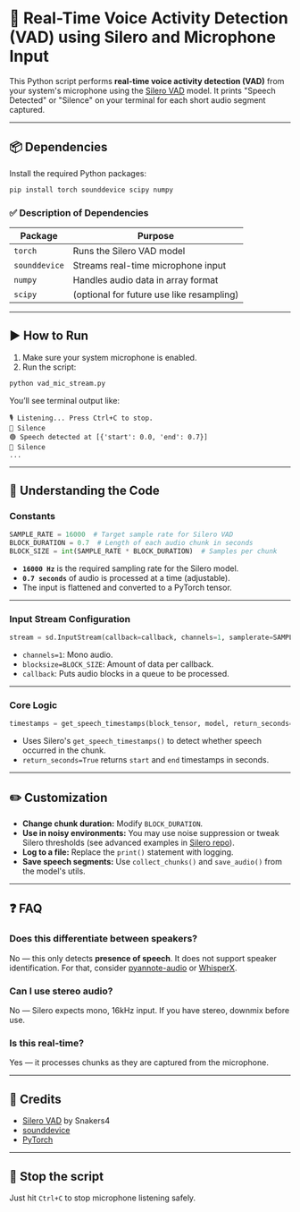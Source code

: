 # 🎤 Real-Time Voice Activity Detection (VAD) using Silero and Microphone Input

This Python script performs **real-time voice activity detection (VAD)** from your system's microphone using the [Silero VAD](https://github.com/snakers4/silero-vad) model. It prints "Speech Detected" or "Silence" on your terminal for each short audio segment captured.

---

## 📦 Dependencies

Install the required Python packages:

```bash
pip install torch sounddevice scipy numpy
```

### ✅ Description of Dependencies

| Package | Purpose |
|--------|---------|
| `torch` | Runs the Silero VAD model |
| `sounddevice` | Streams real-time microphone input |
| `numpy` | Handles audio data in array format |
| `scipy` | (optional for future use like resampling) |

---

## ▶️ How to Run

1. Make sure your system microphone is enabled.
2. Run the script:

```bash
python vad_mic_stream.py
```

You’ll see terminal output like:

```
🎙️ Listening... Press Ctrl+C to stop.
🔴 Silence
🟢 Speech detected at [{'start': 0.0, 'end': 0.7}]
🔴 Silence
...
```

---

## 🧠 Understanding the Code

### Constants

```python
SAMPLE_RATE = 16000  # Target sample rate for Silero VAD
BLOCK_DURATION = 0.7  # Length of each audio chunk in seconds
BLOCK_SIZE = int(SAMPLE_RATE * BLOCK_DURATION)  # Samples per chunk
```

- **`16000 Hz`** is the required sampling rate for the Silero model.
- **`0.7 seconds`** of audio is processed at a time (adjustable).
- The input is flattened and converted to a PyTorch tensor.

---

### Input Stream Configuration

```python
stream = sd.InputStream(callback=callback, channels=1, samplerate=SAMPLE_RATE, blocksize=BLOCK_SIZE)
```

- `channels=1`: Mono audio.
- `blocksize=BLOCK_SIZE`: Amount of data per callback.
- `callback`: Puts audio blocks in a queue to be processed.

---

### Core Logic

```python
timestamps = get_speech_timestamps(block_tensor, model, return_seconds=True)
```

- Uses Silero's `get_speech_timestamps()` to detect whether speech occurred in the chunk.
- `return_seconds=True` returns `start` and `end` timestamps in seconds.

---

## ✏️ Customization

- **Change chunk duration:** Modify `BLOCK_DURATION`.
- **Use in noisy environments:** You may use noise suppression or tweak Silero thresholds (see advanced examples in [Silero repo](https://github.com/snakers4/silero-vad)).
- **Log to a file:** Replace the `print()` statement with logging.
- **Save speech segments:** Use `collect_chunks()` and `save_audio()` from the model's utils.

---

## ❓ FAQ

### Does this differentiate between speakers?
No — this only detects **presence of speech**. It does not support speaker identification. For that, consider [pyannote-audio](https://github.com/pyannote/pyannote-audio) or [WhisperX](https://github.com/m-bain/whisperx).

### Can I use stereo audio?
No — Silero expects mono, 16kHz input. If you have stereo, downmix before use.

### Is this real-time?
Yes — it processes chunks as they are captured from the microphone.

---

## 📜 Credits

- [Silero VAD](https://github.com/snakers4/silero-vad) by Snakers4
- [sounddevice](https://python-sounddevice.readthedocs.io/)
- [PyTorch](https://pytorch.org/)

---

## 🛑 Stop the script
Just hit `Ctrl+C` to stop microphone listening safely.

